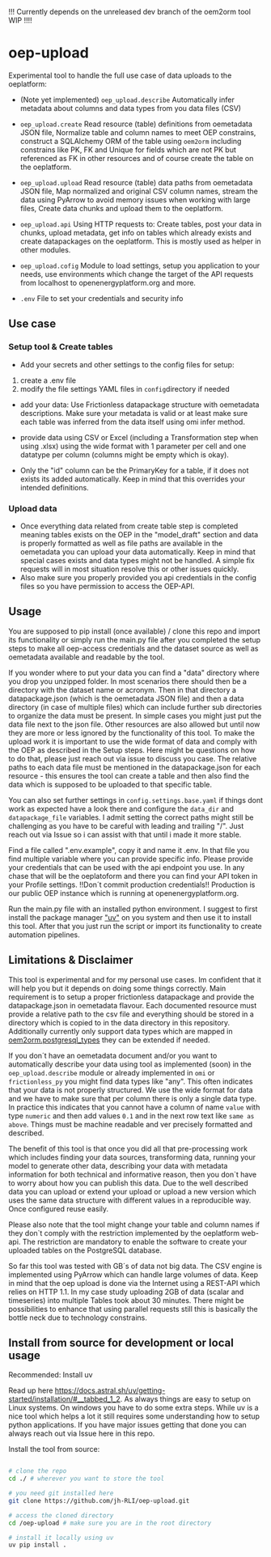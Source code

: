 !!! Currently depends on the unreleased dev branch of the oem2orm tool WIP !!!!

# oep-upload

Experimental tool to handle the full use case of data uploads to the oeplatform:

- (Note yet implemented) `oep_upload.describe` Automatically infer metadata about columns and data types from you data files (CSV)
- `oep_upload.create` Read resource (table) definitions from oemetadata JSON file, Normalize table and column names to meet OEP constrains, construct a SQLAlchemy ORM of the table using `oem2orm` including constrains like PK, FK and Unique for fields which are not PK but referenced as FK in other resources and of course create the table on the oeplatform.
- `oep_upload.upload` Read resource (table) data paths from oemetadata JSON file, Map normalized and original CSV column names, stream the data using PyArrow to avoid memory issues when working with large files, Create data chunks and upload them to the oeplatform.
- `oep_upload.api` Using HTTP requests to: Create tables, post your data in chunks, upload metadata, get info on tables which already exists and create datapackages on the oeplatform. This is mostly used as helper in other modules.

- `oep_upload.cofig` Module to load settings, setup you application to your needs, use environments which change the target of the API requests from localhost to openenergyplatform.org and more.
- `.env` File to set your credentials and security info

## Use case

### Setup tool & Create tables

- Add your secrets and other settings to the config files for setup:

1. create a .env file
2. modify the file settings YAML files in `config`directory if needed

- add your data: Use Frictionless datapackage structure with oemetadata descriptions. Make sure your metadata is valid or at least make sure each table was inferred from the data itself using omi infer method.

- provide data using CSV or Excel (including a Transformation step when using .xlsx) using the wide format with 1 parameter per cell and one datatype per column (columns might be empty which is okay).

- Only the "id" column can be the PrimaryKey for a table, if it does not exists its added automatically. Keep in mind that this overrides your intended definitions.

### Upload data

- Once everything data related from create table step is completed meaning tables exists on the OEP in the "model_draft" section and data is properly formatted as well as file paths are available in the oemetadata you can upload your data automatically. Keep in mind that special cases exists and data types might not be handled. A simple fix requests will in most situation resolve this or other issues quickly.
- Also make sure you properly provided you api credentials in the config files so you have permission to access the OEP-API.

## Usage

You are supposed to pip install (once available) / clone this repo and import its functionality or simply run the main.py file after you completed the setup steps to make all oep-access credentials and the dataset source as well as oemetadata available and readable by the tool.

If you wonder where to put your data you can find a "data" directory where you drop you unzipped folder. In most scenarios there should then be a directory with the dataset name or acronym. Then in that directory a datapackage.json (which is the oemetadata JSON file) and then a data directory (in case of multiple files) which can include further sub directories to organize the data must be present. In simple cases you might just put the data file next to the json file. Other resources are also allowed but until now they are more or less ignored by the functionality of this tool. To make the upload work it is important to use the wide format of data and comply with the OEP as described in the Setup steps. Here might be questions on how to do that, please just reach out via issue to discuss you case. The relative paths to each data file must be mentioned in the datapackage.json for each resource - this ensures the tool can create a table and then also find the data which is supposed to be uploaded to that specific table.

You can also set further settings in `config.settings.base.yaml` if things dont work as expected have a look there and configure the `data_dir` and `datapackage_file` variables. I admit setting the correct paths might still be challenging as you have to be careful with leading and trailing "/". Just reach out via Issue so i can assist with that until i made it more stable. 

Find a file called ".env.example", copy it and name it .env. In that file you find multiple variable where you can provide specific info. Please provide your credentials that can be used with the api endpoint you use. In any chase that will be the oeplatoform and there you can find your API token in your Profile settings. !!Don´t commit production credentials!! Production is our public OEP instance which is running at openenergyplatform.org.

Run the main.py file with an installed python environment. I suggest to first install the package manager ["uv"](https://docs.astral.sh/uv/) on you system and then use it to install this tool. After that you just run the script or import its functionality to create automation pipelines.

## Limitations & Disclaimer

This tool is experimental and for my personal use cases. Im confident that it will help you but it depends on doing some things correctly. Main requirement is to setup a proper frictionless datapackage and provide the datapackage.json in oemetadata flavour. Each documented resource must provide a relative path to the csv file and everything should be stored in a directory which is copied to in the data directory in this repository. Additionally currently only support data types which are mapped in [oem2orm.postgresql_types](https://github.com/OpenEnergyPlatform/oem2orm/blob/develop/oem2orm/postgresql_types.py) they can be extended if needed.

If you don´t have an oemetadata document and/or you want to automatically describe your data using tool as implemented (soon) in the `oep_upload.describe` module or already implemented in `omi` or `frictionless_py` you might find data types like "any". This often indicates that your data is not properly structured. We use the wide format for data and we have to make sure that per column there is only a single data type. In practice this indicates that you cannot have a column of name `value` with type `numeric` and then add values `0.1` and in the next row text like `same as above`. Things must be machine readable and ver precisely formatted and described.

The benefit of this tool is that once you did all that pre-processing work which includes finding your data sources, transforming data, running your model to generate other data, describing your data with metadata information for both technical and informative reason, then you don`t have to worry about how you can publish this data. Due to the well described data you can upload or extend your upload or upload a new version which uses the same data structure with different values in a reproducible way. Once configured reuse easily.

Please also note that the tool might change your table and column names if they don`t comply with the restriction implemented by the oeplatform web-api. The restriction are mandatory to enable the software to create your uploaded tables on the PostgreSQL database.

So far this tool was tested with GB´s of data not big data. The CSV engine is implemented using PyArrow which can handle large volumes of data. Keep in mind that the oep upload is done via the Internet using a REST-API which relies on HTTP 1.1. In my case study uploading 2GB of data (scalar and timeseries) into multiple Tables took about 30 minutes. There might be possibilities to enhance that using parallel requests still this is basically the bottle neck due to technology constrains.



## Install from source for development or local usage

Recommended: Install uv

Read up here <https://docs.astral.sh/uv/getting-started/installation/#__tabbed_1_2>. As always things are easy to setup on Linux systems. On windows you have to do some extra steps. While uv is a nice tool which helps a lot it still requires some understanding how to setup python applications. If you have major issues getting that done you can always reach out via Issue here in this repo.

Install the tool from source:

``` bash

# clone the repo
cd ./ # wherever you want to store the tool

# you need git installed here
git clone https://github.com/jh-RLI/oep-upload.git

# access the cloned directory
cd /oep-upload # make sure you are in the root directory

# install it locally using uv
uv pip install .
```
